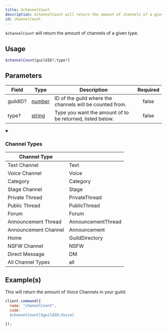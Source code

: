 ```yaml
---
title: $channelCount
description: $channelCount will return the amount of channels of a given type.
id: channelCount
---
```


`$channelCount` will return the amount of channels of a given type.

## Usage

```php
$channelCount[guildID?;type?]
```

## Parameters

| Field    | Type                                                                                              | Description                                               | Required |
| -------- | ------------------------------------------------------------------------------------------------- | --------------------------------------------------------- | :------: |
| guildID? | [number](https://developer.mozilla.org/en-US/docs/Web/JavaScript/Reference/Global_Objects/Number) | ID of the guild where the channels will be counted from.  |  false   |
| type?    | [string](https://developer.mozilla.org/en-US/docs/Web/JavaScript/Reference/Global_Objects/String) | Type you want the amount of to be returned, listed below. |  false   |

<div class="details">
<details open>
  <summary><h3>Channel Types</h3></summary>
</details>
  <div class="content">
    <table>
      <thead>
        <tr>
          <th>Channel Type</th>
          <th></th>
        </tr>
      </thead>
      <tbody>
        <tr>
          <td>Text Channel</td>
          <td>Text</td>
        </tr>
        <tr>
          <td>Voice Channel</td>
          <td>Voice</td>
        </tr>
        <tr>
          <td>Category</td>
          <td>Category</td>
        </tr>
        <tr>
          <td>Stage Channel</td>
          <td>Stage</td>
        </tr>
        <tr>
          <td>Private Thread</td>
          <td>PrivateThread</td>
        </tr>
        <tr>
          <td>Public Thread</td>
          <td>PublicThread</td>
        </tr>
        <tr>
          <td>Forum</td>
          <td>Forum</td>
        </tr>
        <tr>
          <td>Announcement Thread</td>
          <td>AnnouncementThread</td>
        </tr>
        <tr>
          <td>Announcement Channel</td>
          <td>Announcement</td>
        </tr>
        <tr>
          <td>Home</td>
          <td>GuildDirectory</td>
        </tr>
        <tr>
          <td>NSFW Channel</td>
          <td>NSFW</td>
        </tr>
        <tr>
          <td>Direct Message</td>
          <td>DM</td>
        </tr>
        <tr>
          <td>All Channel Types</td>
          <td>all</td>
        </tr>
      </tbody>
    </table>
  </div>
</div>

## Example(s)

This will return the amount of Voice Channels in your guild:

```javascript
client.command({
  name: "channelCount",
  code: `
  $channelCount[$guildID;Voice]
  `
});
```
